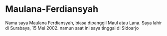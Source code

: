 # Maulana-Ferdiansyah
Nama saya Maulana Ferdiansyah, biasa dipanggil Maul atau Lana. Saya lahir di Surabaya, 15 Mei 2002. namun saat ini saya tinggal di Sidoarjo


